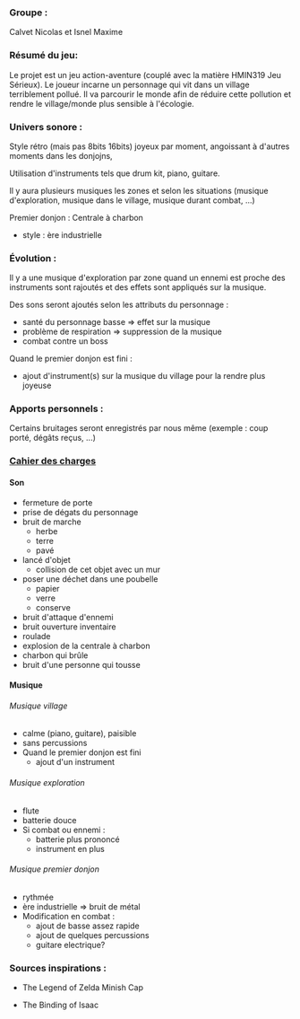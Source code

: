 ### Groupe : 

Calvet Nicolas et Isnel Maxime

### Résumé du jeu:

Le  projet est un jeu action-aventure (couplé avec la matière HMIN319 Jeu  Sérieux). Le joueur incarne un personnage qui vit dans un village  terriblement pollué. Il va parcourir le monde afin de réduire cette  pollution et rendre le village/monde plus sensible à l'écologie.

### Univers sonore : 

Style rétro (mais pas 8bits 16bits) joyeux par moment, angoissant à d'autres  moments dans les donjojns, 

Utilisation d'instruments tels que drum kit, piano, guitare.  

Il y aura plusieurs musiques les zones et selon les situations (musique  d'exploration, musique dans le village, musique durant combat, ...)

Premier donjon : Centrale à charbon

* style : ère industrielle

### Évolution : 

Il  y a une musique d'exploration par zone quand un ennemi est proche des instruments sont rajoutés et des effets sont appliqués sur la musique.

Des sons seront ajoutés selon les attributs du personnage : 

* santé du personnage basse => effet sur la musique
* problème de respiration => suppression de la musique
* combat contre un boss

Quand le premier donjon est fini : 

* ajout d'instrument(s) sur la musique du village pour la rendre plus joyeuse

### Apports personnels : 

Certains bruitages seront enregistrés par nous même (exemple : coup porté, dégâts reçus, ...)

### <u>Cahier des charges</u>

#### Son

* fermeture de porte
* prise de dégats du personnage
* bruit de marche
  * herbe
  * terre
  * pavé
* lancé d'objet
  * collision de cet objet avec un mur
* poser une déchet dans une poubelle
  * papier
  * verre
  * conserve
* bruit d'attaque d'ennemi
* bruit ouverture inventaire
* roulade
* explosion de la centrale à charbon
* charbon qui brûle
* bruit d'une personne qui tousse

#### Musique

###### Musique village 

* calme (piano, guitare), paisible
* sans percussions
* Quand le premier donjon est fini
  * ajout d'un instrument

###### Musique exploration 

* flute
* batterie douce
* Si combat ou ennemi : 
  * batterie plus prononcé
  * instrument en plus

###### Musique premier donjon 

* rythmée
* ère industrielle => bruit de métal
* Modification en combat :
  * ajout de basse assez rapide
  * ajout de quelques percussions
  * guitare electrique?



### Sources inspirations :

* The Legend of Zelda Minish Cap

* The Binding of Isaac